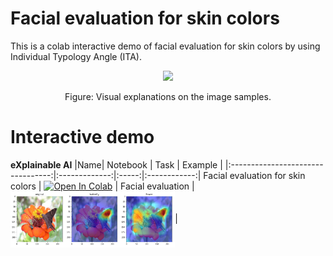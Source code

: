 # Facial evaluation for skin colors
This is a colab interactive demo of facial evaluation for skin colors by using Individual Typology Angle (ITA).

<p align="center">
<img src='images/sample.png'>
</p>
<p align="center">
Figure: Visual explanations on the image samples.
</p>


# Interactive demo

**eXplainable AI**
|Name| Notebook           | Task  | Example                       |
|:---------------------------------:|:-------------:|:-----:|:------------:|
Facial evaluation for skin colors | [![Open In Colab](https://colab.research.google.com/assets/colab-badge.svg)](https://colab.research.google.com/github/nnabla/nnabla-examples/blob/master/interactive-demos/face_evaluation_tutorial-plugin.ipynb) | Facial evaluation |<a href="url"><img src="https://github.com/sony/nnabla-examples/raw/master/responsible_ai/gradcam/images/sample.png" align="center" height="90" ></a>|
 

